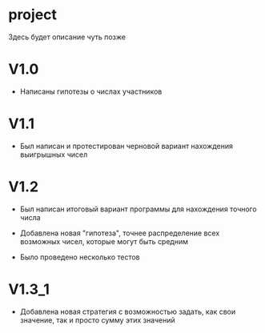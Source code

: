 # project
Здесь будет описание чуть позже


# V1.0
- Написаны гипотезы о числах участников

# V1.1

- Был написан и протестирован черновой вариант нахождения выигрышных чисел

# V1.2

- Был написан итоговый вариант программы для нахождения точного числа

- Добавлена новая "гипотеза", точнее распределение всех возможных чисел, которые могут быть средним

- Было проведено несколько тестов

# V1.3_1

- Добавлена новая стратегия с возможностью задать, как свои значение, так и просто сумму этих значений
